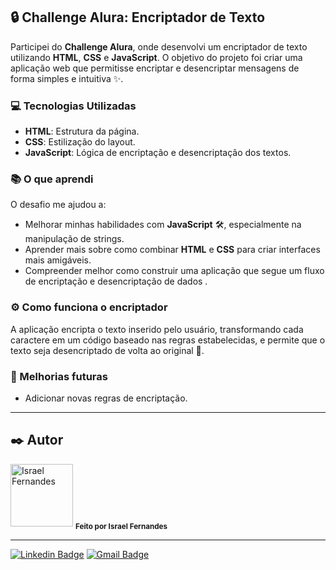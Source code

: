 ## 🔒 Challenge Alura: Encriptador de Texto 

Participei do **Challenge Alura**, onde desenvolvi um encriptador de texto utilizando **HTML**, **CSS** e **JavaScript**. O objetivo do projeto foi criar uma aplicação web que permitisse encriptar e desencriptar mensagens de forma simples e intuitiva ✨.

### 💻 Tecnologias Utilizadas 
- **HTML**: Estrutura da página.
- **CSS**: Estilização do layout.
- **JavaScript**: Lógica de encriptação e desencriptação dos textos.

### 📚 O que aprendi 
O desafio me ajudou a:
- Melhorar minhas habilidades com **JavaScript** 🛠, especialmente na manipulação de strings.
- Aprender mais sobre como combinar **HTML** e **CSS** para criar interfaces mais amigáveis.
- Compreender melhor como construir uma aplicação que segue um fluxo de encriptação e desencriptação de dados .

### ⚙️ Como funciona o encriptador 
A aplicação encripta o texto inserido pelo usuário, transformando cada caractere em um código baseado nas regras estabelecidas, e permite que o texto seja desencriptado de volta ao original 📝.

### 🚀 Melhorias futuras 
- Adicionar novas regras de encriptação.

---
## ✒️ Autor
<a>
  <img src="https://i.imgur.com/k8GHGFD.png" width="100px" alt="Israel Fernandes"/>
  <sub><b>Feito por Israel Fernandes</b></sub>
</a>

---

[![Linkedin Badge](https://img.shields.io/badge/-IsraelFernandes-blue?style=flat-square&logo=Linkedin&logoColor=white&link=https://www.linkedin.com/in/tgmarinho/)](https://www.linkedin.com/in/israel-fernandes-dev/) 
[![Gmail Badge](https://img.shields.io/badge/-israellgg@gmail.com-c14438?style=flat-square&logo=Gmail&logoColor=white&link=mailto:israellgg@gmail.com)](mailto:israellgg@gmail.com)
